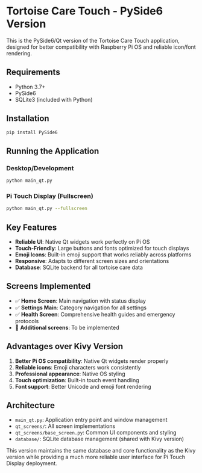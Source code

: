 # Tortoise Care Touch - PySide6 Version

This is the PySide6/Qt version of the Tortoise Care Touch application, designed for better compatibility with Raspberry Pi OS and reliable icon/font rendering.

## Requirements

- Python 3.7+
- PySide6
- SQLite3 (included with Python)

## Installation

```bash
pip install PySide6
```

## Running the Application

### Desktop/Development
```bash
python main_qt.py
```

### Pi Touch Display (Fullscreen)
```bash
python main_qt.py --fullscreen
```

## Key Features

- **Reliable UI**: Native Qt widgets work perfectly on Pi OS
- **Touch-Friendly**: Large buttons and fonts optimized for touch displays
- **Emoji Icons**: Built-in emoji support that works reliably across platforms
- **Responsive**: Adapts to different screen sizes and orientations
- **Database**: SQLite backend for all tortoise care data

## Screens Implemented

- ✅ **Home Screen**: Main navigation with status display
- ✅ **Settings Main**: Category navigation for all settings
- ✅ **Health Screen**: Comprehensive health guides and emergency protocols
- 🚧 **Additional screens**: To be implemented

## Advantages over Kivy Version

1. **Better Pi OS compatibility**: Native Qt widgets render properly
2. **Reliable icons**: Emoji characters work consistently
3. **Professional appearance**: Native OS styling
4. **Touch optimization**: Built-in touch event handling
5. **Font support**: Better Unicode and emoji font rendering

## Architecture

- `main_qt.py`: Application entry point and window management
- `qt_screens/`: All screen implementations
- `qt_screens/base_screen.py`: Common UI components and styling
- `database/`: SQLite database management (shared with Kivy version)

This version maintains the same database and core functionality as the Kivy version while providing a much more reliable user interface for Pi Touch Display deployment.